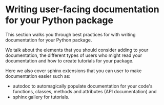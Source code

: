 # Writing user-facing documentation for your Python package

This section walks you through best practices for with writing
documentation for your Python package.

We talk about the elements that you should consider adding to your documentation,
the different types of users who might read your documentation and how to
create tutorials for your package.

Here we also cover sphinx extensions that you can user to make documentation
easier such as:

- autodoc to automagically populate documentation for your code's functions,
  classes, methods and attributes (API documentation) and
- sphinx gallery for tutorials.
